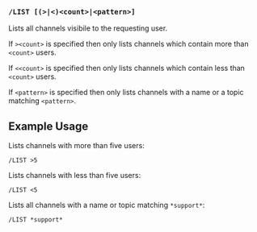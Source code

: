 <!-- This file contains a page fragment. Any changes will affect all pages that include it. -->

### `/LIST [(>|<)<count>|<pattern>]`

Lists all channels visibile to the requesting user.

If `><count>` is specified then only lists channels which contain more than `<count>` users.

If `<<count>` is specified then only lists channels which contain less than `<count>` users.

If `<pattern>` is specified then only lists channels with a name or a topic matching `<pattern>`.

## Example Usage

Lists channels with more than five users:

```plaintext
/LIST >5
```

Lists channels with less than five users:

```plaintext
/LIST <5
```

Lists all channels with a name or topic matching `*support*`:

```plaintext
/LIST *support*
```
